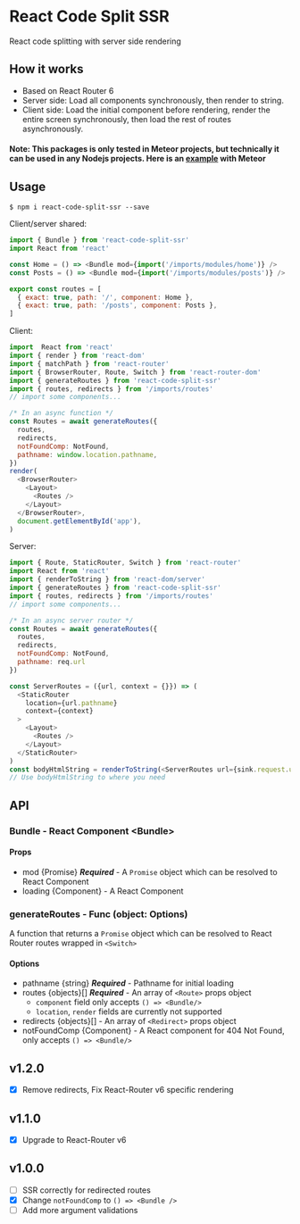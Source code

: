 # React Code Split SSR
React code splitting with server side rendering

## How it works

- Based on React Router 6
- Server side: Load all components synchronously, then render to string.
- Client side: Load the initial component before rendering, render the entire screen synchronously, then load the rest of routes asynchronously.

#### Note: This packages is only tested in Meteor projects, but technically it can be used in any Nodejs projects. Here is an [example](https://github.com/lhz516/react-code-split-ssr-example) with Meteor

## Usage
```
$ npm i react-code-split-ssr --save
```
Client/server shared:
```js
import { Bundle } from 'react-code-split-ssr'
import React from 'react'

const Home = () => <Bundle mod={import('/imports/modules/home')} />
const Posts = () => <Bundle mod={import('/imports/modules/posts')} />

export const routes = [
  { exact: true, path: '/', component: Home },
  { exact: true, path: '/posts', component: Posts },
]

```
Client:
```js
import  React from 'react'
import { render } from 'react-dom'
import { matchPath } from 'react-router'
import { BrowserRouter, Route, Switch } from 'react-router-dom'
import { generateRoutes } from 'react-code-split-ssr'
import { routes, redirects } from '/imports/routes'
// import some components...

/* In an async function */
const Routes = await generateRoutes({
  routes,
  redirects,
  notFoundComp: NotFound,
  pathname: window.location.pathname,
})
render(
  <BrowserRouter>
    <Layout>
      <Routes />
    </Layout>
  </BrowserRouter>,
  document.getElementById('app'),
)
```
Server:
```js
import { Route, StaticRouter, Switch } from 'react-router'
import React from 'react'
import { renderToString } from 'react-dom/server'
import { generateRoutes } from 'react-code-split-ssr'
import { routes, redirects } from '/imports/routes'
// import some components...

/* In an async server router */
const Routes = await generateRoutes({
  routes,
  redirects,
  notFoundComp: NotFound,
  pathname: req.url
})

const ServerRoutes = ({url, context = {}}) => (
  <StaticRouter
    location={url.pathname}
    context={context}
  >
    <Layout>
      <Routes />
    </Layout>
  </StaticRouter>
)
const bodyHtmlString = renderToString(<ServerRoutes url={sink.request.url} />)
// Use bodyHtmlString to where you need
```

## API

### Bundle - React Component \<Bundle\>
#### Props
- mod {Promise<Component>} ***Required*** - A `Promise` object which can be resolved to React Component
- loading {Component} - A React Component

### generateRoutes - Func (object: Options)
A function that returns a `Promise` object which can be resolved to React Router routes wrapped in `<Switch>`

#### Options
- pathname {string} ***Required*** - Pathname for initial loading
- routes {objects}[] ***Required*** - An array of `<Route>` props object
  - `component` field only accepts `() => <Bundle/>`
  - `location`, `render` fields are currently not supported
- redirects  {objects}[] - An array of `<Redirect>` props object
- notFoundComp {Component} - A React component for 404 Not Found, only accepts `() => <Bundle/>`

## v1.2.0
- [x] Remove redirects, Fix React-Router v6 specific rendering

## v1.1.0
- [x] Upgrade to React-Router v6

## v1.0.0
- [ ] SSR correctly for redirected routes
- [X] Change `notFoundComp` to `() => <Bundle />`
- [ ] Add more argument validations
